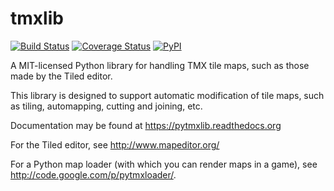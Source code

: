 tmxlib
======

[![Build Status](https://secure.travis-ci.org/encukou/pytmxlib.png?branch=master)](http://travis-ci.org/encukou/pytmxlib)
[![Coverage Status](https://coveralls.io/repos/encukou/pytmxlib/badge.png?branch=tests)](https://coveralls.io/r/encukou/pytmxlib?branch=tests)
[![PyPI](https://pypip.in/v/tmxlib/badge.png)](https://crate.io/package/tmxlib)

A MIT-licensed Python library for handling TMX tile maps, such as those made by
the Tiled editor.

This library is designed to support automatic modification of tile maps, such
as tiling, automapping, cutting and joining, etc.

Documentation may be found at https://pytmxlib.readthedocs.org


For the Tiled editor, see http://www.mapeditor.org/

For a Python map loader (with which you can render maps in a game), see
    http://code.google.com/p/pytmxloader/.
